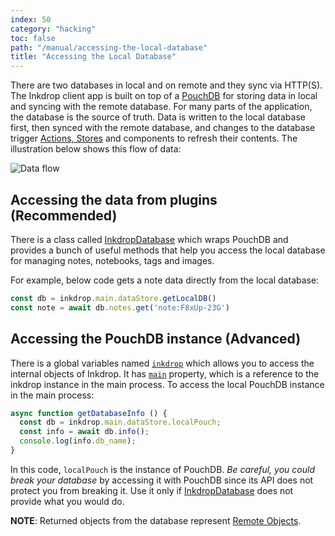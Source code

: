 ```yaml
---
index: 50
category: "hacking"
toc: false
path: "/manual/accessing-the-local-database"
title: "Accessing the Local Database"
---
```


There are two databases in local and on remote and they sync via HTTP(S).
The Inkdrop client app is built on top of a [PouchDB](https://pouchdb.com/) for storing data in local and syncing with the remote database. For many parts of the application, the database is the source of truth.
Data is written to the local database first, then synced with the remote database, and changes to the database trigger [Actions, Stores](/manual/flux-architecture) and components to refresh their contents. The illustration below shows this flow of data:

![Data flow](./accessing-the-local-database_data-flow.png)

## Accessing the data from plugins (Recommended)

There is a class called [InkdropDatabase](/reference/inkdrop-database) which wraps PouchDB and provides a bunch of useful methods that help you access the local database for managing notes, notebooks, tags and images.

For example, below code gets a note data directly from the local database:

```js
const db = inkdrop.main.dataStore.getLocalDB()
const note = await db.notes.get('note:F8xUp-23G')
```

## Accessing the PouchDB instance (Advanced)

There is a global variables named [`inkdrop`](/reference/environment) which allows you to access the internal objects of Inkdrop.
It has [`main`](/reference/inkdrop-application) property, which is a reference to the inkdrop instance in the main process.
To access the local PouchDB instance in the main process:

```js
async function getDatabaseInfo () {
  const db = inkdrop.main.dataStore.localPouch;
  const info = await db.info();
  console.log(info.db_name);
}
```

In this code, `localPouch` is the instance of PouchDB.
*Be careful, you could break your database* by accessing it with PouchDB since its API does not protect you from breaking it.
Use it only if [InkdropDatabase](/reference/inkdrop-database) does not provide what you would do.

<div class="ui info message">
<strong>NOTE</strong>: Returned objects from the database represent <a href="https://github.com/electron/electron/blob/master/docs/api/remote.md#remote-objects">Remote Objects</a>.
</div>

